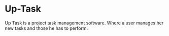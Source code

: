 # Up-Task
Up Task is a project task management software. Where a user manages her new tasks and those he has to perform.
